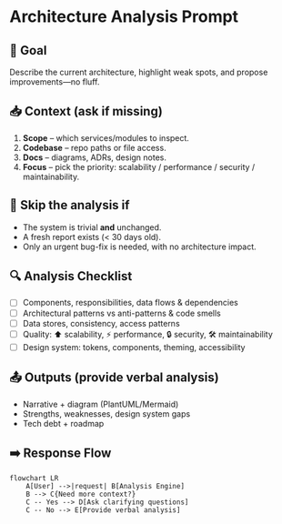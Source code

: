 # Architecture Analysis Prompt 

## 🎯 Goal
Describe the current architecture, highlight weak spots, and propose improvements—no fluff.

## 📥 Context (ask if missing)
1. **Scope** – which services/modules to inspect.
2. **Codebase** – repo paths or file access.
3. **Docs** – diagrams, ADRs, design notes.
4. **Focus** – pick the priority: scalability / performance / security / maintainability.

## 🚦 Skip the analysis if
- The system is trivial **and** unchanged.
- A fresh report exists (< 30 days old).
- Only an urgent bug-fix is needed, with no architecture impact.

## 🔍 Analysis Checklist
- [ ] Components, responsibilities, data flows & dependencies
- [ ] Architectural patterns vs anti-patterns & code smells
- [ ] Data stores, consistency, access patterns
- [ ] Quality: ⬆️ scalability, ⚡ performance, 🔒 security, 🛠️ maintainability
- [ ] Design system: tokens, components, theming, accessibility  

## 📤 Outputs (provide verbal analysis)
- Narrative + diagram (PlantUML/Mermaid)
- Strengths, weaknesses, design system gaps
- Tech debt + roadmap

## ➡️ Response Flow
```mermaid
flowchart LR
    A[User] -->|request| B[Analysis Engine]
    B --> C{Need more context?}
    C -- Yes --> D[Ask clarifying questions]
    C -- No --> E[Provide verbal analysis]